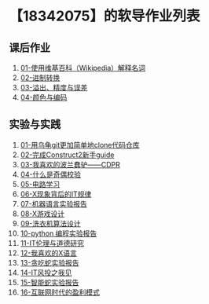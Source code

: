 # 【18342075】的软导作业列表

## 课后作业

1. <a href="hw01" target="_blank">01-使用维基百科（Wikipedia）解释名词</a>
2. <a href="hw02" target="_blank">02-进制转换</a>
3. <a href="hw03" target="_blank">03-溢出、精度与误差</a>
4. <a href="hw04" target="_blank">04-颜色与编码</a>


## 实验与实践

1. <a href="lab01" target="_blank">01-用乌龟git更加简单地clone代码仓库</a>
2. <a href="lab02" target="_blank">02-完成Construct2新手guide</a>
3. <a href="lab03" target="_blank">03-我喜欢的波兰蠢驴——CDPR</a>
4. <a href="lab04" target="_blank">04-什么是奇偶校验</a>
5. [05-电路学习](lab05)
6. [06-X现象背后的IT规律](lab06)
7. [07-机器语言实验报告](lab07)
8. [08-X游戏设计](lab08)
9. [09-洗衣机算法设计](lab09)
10. [10-python 编程实验报告](lab10)
11. [11-IT伦理与道德研究](lab11)
12. [12-我喜欢的X语言](lab12)
13. [13-贪吃蛇实验报告](lab13)
14. [14-IT风投之我见](lab14)
15. [15-智能蛇实验报告](lab15)
16. [16-互联网时代的盈利模式](lab16)


<!--## Markdown 语法演示

![](images/exclamation.png) 语法 [demo 文档](demo)， [source](https://github.com/sysu-swi/homework/blob/gh-pages/demo.md)-->



